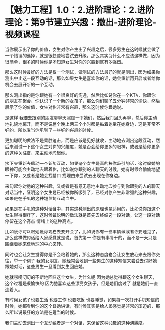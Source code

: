 # 【魅力工程】1.0：2.进阶理论：2.进阶理论：第9节建立兴趣：撤出-进阶理论-视频课程

当你展示出了你的价值，女生对你产生出了兴趣之后，很多男生在这时候就会做了一个错误的选择，就是很快速地尝试去升级，那么其实为什么不应该这样做，因为很简单，很多的时候你是不知道女生对你的兴趣到底有多强烈。

那么这时候最好的方法是做一个测试，做测试的方法最好的就是测出，因为如果你测出中止这一段互动的话，那么如果女生是喜欢你的话，她会重新再开启或者给你机会去展开新的一个互动。

那么测出指的是你跟她有一个很良好的沟通，然后比如说你在一个KTV，你跟你的朋友在聚会，你认识了一个新的女孩子，那么你们聊了五分钟非常的愉快，然后展示了你的价值，女生对你非常有兴趣，那么这时候你跟她说。

是这样 我要去跟别的朋友聊聊天照顾一下她们，然后我们回头再聊，然后你主动地礼貌地离开，而不是说整个晚上两三个小时都是黏着她坐在她身边，这是非常不好的，所以说当你见到了一些好的兴趣的时候。

更加聪明的做法不是乘胜追击，而是应该是见好就收，主动地去测出这段互动，然后来测试一下这个女生对你的兴趣度，她是否会给你更多的眼神，或者是给你更多的这种关注度，来主动地勾起你。

接下来重新去启动一个新的互动，如果这个女生是真的被你吸引的话，这时候她的眼神可能会主动地去跟着你，比如说你跟别的人聊天的时候，她有时候会偷偷地望一下你，又或者是她会找借口 找理由来尝试去出现在你身边。

来勾起你对她的这种兴趣，又或者是有意无意地主动地去参与到你跟别的人的聊天对话当中，证明这个女生是已经被你所吸引了，已经对你产生非常强的这种兴趣，如果是在手机的这种短信的互动当中。

如果是在手机的这种对话当中，其实这种测出的原理也是适用的，比如说你跟这个女生聊得很好了，这时候最聪明的做法就是首先去终结这一段对话，让这一段对话停留在这个高点 情绪上的这种高点。

比如说你可以跟她说你现在去要开会了，比如说你有一些事情做或者你要睡觉了，那么这样做的话给人家感觉就是说，首先第一 你是有事情干的，而不是一天只是围绕着她来做地球的中心来转。

同时也会让女生觉得你是不会粘着她的，那么这种态度也会让女生放心来去跟你交往，举一个例子 我的女朋友，她经常会收到一些男生的这种短信来尝试去讨好她跟她对话，这些男生一旦看到女生回应她。

她就唠唠叨叨的不断地回应这个女生，为什么呢 因为她总觉得跟这个女生聊天，这个过程是很愉快的 因为她喜欢这些漂亮女孩子，但是她们度过了 就是她们一直连着人。

有时候女孩子也要生活 也要工作 也要吃饭 也要睡觉，如果每一次打开手机短信的时候，她都看到你的这个跟她讲话，有时候其实是给人家感觉是非常的压迫的，那么所以说最好的方法是在适当的时候。

我们主动去测出一个互动或者是一个对话，来保留这种兴趣的这种沸腾度。